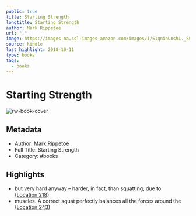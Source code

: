 ```yaml
---
public: true
title: Starting Strength
longtitle: Starting Strength
author: Mark Rippetoe
url: ","
image: https://images-na.ssl-images-amazon.com/images/I/51qninUnshL._SL200_.jpg
source: kindle
last_highlight: 2018-10-11
type: books
tags:
  - books
---
```

# Starting Strength

![rw-book-cover](https://images-na.ssl-images-amazon.com/images/I/51qninUnshL._SL200_.jpg)

## Metadata
- Author: [Mark Rippetoe](Mark%20Rippetoe.md)
- Full Title: Starting Strength
- Category: #books

## Highlights
- but very hard anyway – harder, in fact, than squatting, due to ([Location 218](https://readwise.io/to_kindle?action=open&asin=B006XJR5ZA&location=218))
- muscles. A correct squat perfectly balances all the forces around the ([Location 243](https://readwise.io/to_kindle?action=open&asin=B006XJR5ZA&location=243))
